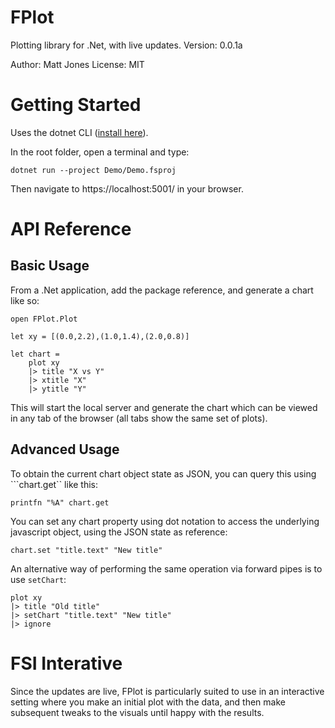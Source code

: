 # FPlot

Plotting library for .Net, with live updates.
Version: 0.0.1a

Author: Matt Jones
License: MIT

# Getting Started

Uses the dotnet CLI ([install here](https://docs.microsoft.com/en-us/dotnet/core/install/sdk)).

In the root folder, open a terminal and type:

```
dotnet run --project Demo/Demo.fsproj
```

Then navigate to https://localhost:5001/ in your browser.

# API Reference

## Basic Usage

From a .Net application, add the package reference, and generate a chart like so:

```
open FPlot.Plot

let xy = [(0.0,2.2),(1.0,1.4),(2.0,0.8)]

let chart =
    plot xy
    |> title "X vs Y"
    |> xtitle "X"
    |> ytitle "Y"
```

This will start the local server and generate the chart which can be viewed in any tab of the browser (all tabs show the same set of plots).

## Advanced Usage

To obtain the current chart object state as JSON, you can query this using ```chart.get`` like this:

```
printfn "%A" chart.get
```

You can set any chart property using dot notation to access the underlying javascript object, using the JSON state as reference:

```
chart.set "title.text" "New title"
```

An alternative way of performing the same operation via forward pipes is to use ``setChart``:

```
plot xy
|> title "Old title"
|> setChart "title.text" "New title"
|> ignore
```

# FSI Interative

Since the updates are live, FPlot is particularly suited to use in an interactive setting where you make an initial plot with the data, and then make subsequent tweaks to the visuals until happy with the results.

